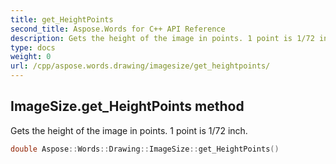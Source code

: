```yaml
---
title: get_HeightPoints
second_title: Aspose.Words for C++ API Reference
description: Gets the height of the image in points. 1 point is 1/72 inch. 
type: docs
weight: 0
url: /cpp/aspose.words.drawing/imagesize/get_heightpoints/
---
```

## ImageSize.get_HeightPoints method


Gets the height of the image in points. 1 point is 1/72 inch.

```cpp
double Aspose::Words::Drawing::ImageSize::get_HeightPoints()
```

